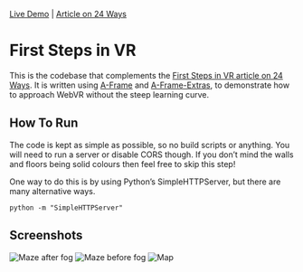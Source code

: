 [Live Demo](https://shanehudson.net/tools/first-steps-in-vr/02-maze-map/index.html) | [Article on 24 Ways](https://24ways.org/2016/first-steps-in-vr/)

First Steps in VR
=================

This is the codebase that complements the [First Steps in VR article on 24 Ways]. It is written using [A-Frame] and [A-Frame-Extras], to demonstrate how to approach WebVR without the steep learning curve.

How To Run
----------

The code is kept as simple as possible, so no build scripts or anything. You will need to run a server or disable CORS though. If you don’t mind the walls and floors being solid colours then feel free to skip this step!

One way to do this is by using Python’s SimpleHTTPServer, but there are many alternative ways.

```python -m "SimpleHTTPServer"```

 Screenshots
------------
![Maze after fog](screenshots/maze-after-fog.png)
![Maze before fog](screenshots/maze-before-fog.png)
![Map](screenshots/tiled.png)


[First Steps in VR article on 24 Ways]: https://24ways.org/2016/first-steps-in-vr/ "First Steps in VR"
[A-Frame]: https://aframe.io/ "A-Frame"
[A-Frame-Extras]: https://github.com/donmccurdy/aframe-extras "A-Frame Extras"
